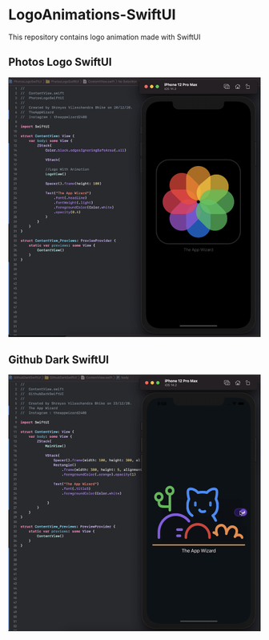 # LogoAnimations-SwiftUI
This repository contains logo animation made with SwiftUI


## Photos Logo SwiftUI 

![Image of Photos Logo](https://github.com/TheAppWizard/LogoAnimations-SwiftUI/blob/main/Output/photoslogo.png)


## Github Dark SwiftUI 

![Image of Github Dark Animation](https://github.com/TheAppWizard/LogoAnimations-SwiftUI/blob/main/Output/GithubDark.png)
